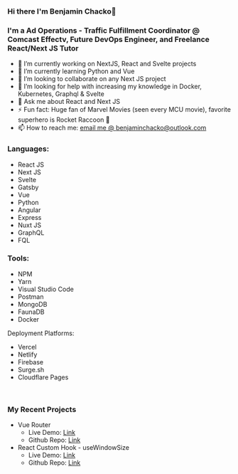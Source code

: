 ### Hi there I'm Benjamin Chacko👋

### I'm a Ad Operations - Traffic Fulfillment Coordinator @ Comcast Effectv, Future DevOps Engineer, and Freelance React/Next JS Tutor

- 🔭 I’m currently working on NextJS, React and Svelte projects
- 🌱 I’m currently learning Python and Vue
- 👯 I’m looking to collaborate on any Next JS project
- 🤔 I’m looking for help with increasing my knowledge in Docker, Kubernetes, Graphql & Svelte
- 💬 Ask me about React and Next JS 
- ⚡ Fun fact: Huge fan of Marvel Movies (seen every MCU movie), favorite superhero is Rocket Raccoon 🦝
- 📫 How to reach me: 
<a href="mailto:benjaminchacko@outlook.com" target="_blank">email me @ benjaminchacko@outlook.com</a>


### Languages:
* React JS
* Next JS
* Svelte
* Gatsby
* Vue
* Python
* Angular
* Express
* Nuxt JS
* GraphQL
* FQL

### Tools:
* NPM
* Yarn
* Visual Studio Code
* Postman
* MongoDB
* FaunaDB
* Docker

Deployment Platforms:
* Vercel
* Netlify
* Firebase
* Surge.sh
* Cloudflare Pages

<br />

### My Recent Projects
* Vue Router
  + Live Demo: <a href="http://vue-router-benjaminchacko.vercel.app/" target="_blank">Link </a>
  + Github Repo: <a href="https://github.com/benjaminchacko/vue-router">Link</a>
* React Custom Hook - useWindowSize
  + Live Demo: <a href="http://react-responsive-hook.netlify.com/" target="_blank">Link </a>
  + Github Repo: <a href="https://github.com/benjaminchacko/react-parcel-custom-hook">Link</a>


<!-- ### 📕 Latest Blog Posts -->
